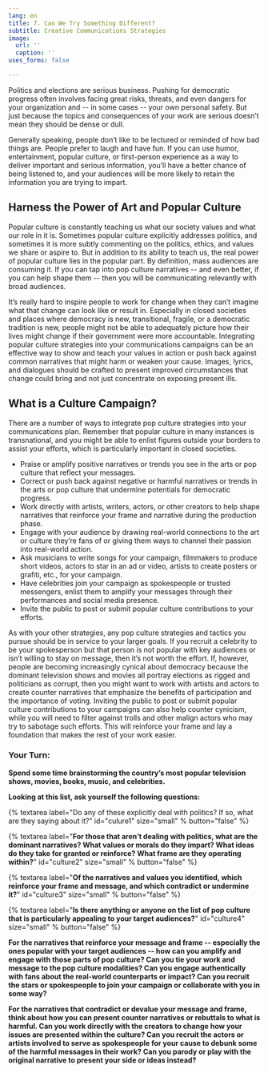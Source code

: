 ```yaml
---
lang: en
title: 7. Can We Try Something Different?
subtitle: Creative Communications Strategies
image:
  url: ''
  caption: ''
uses_forms: false

---
```

Politics and elections are serious business. Pushing for democratic progress often involves facing great risks, threats, and even dangers for your organization and -- in some cases -- your own personal safety. But just because the topics and consequences of your work are serious doesn’t mean they should be dense or dull.

Generally speaking, people don’t like to be lectured or reminded of how bad things are. People prefer to laugh and have fun. If you can use humor, entertainment, popular culture, or first-person experience as a way to deliver important and serious information, you’ll have a better chance of being listened to, and your audiences will be more likely to retain the information you are trying to impart.

## Harness the Power of Art and Popular Culture

Popular culture is constantly teaching us what our society values and what our role in it is. Sometimes popular culture explicitly addresses politics, and sometimes it is more subtly commenting on the politics, ethics, and values we share or aspire to. But in addition to its ability to teach us, the real power of popular culture lies in the popular part. By definition, mass audiences are consuming it. If you can tap into pop culture narratives -- and even better, if you can help shape them -- then you will be communicating relevantly with broad audiences.

It’s really hard to inspire people to work for change when they can’t imagine what that change can look like or result in. Especially in closed societies and places where democracy is new, transitional, fragile, or a democratic tradition is new, people might not be able to adequately picture how their lives might change if their government were more accountable. Integrating popular culture strategies into your communications campaigns can be an effective way to show and teach your values in action or push back against common narratives that might harm or weaken your cause. Images, lyrics, and dialogues should be crafted to present improved circumstances that change could bring and not just concentrate on exposing present ills.

## What is a Culture Campaign?

There are a number of ways to integrate pop culture strategies into your communications plan. Remember that popular culture in many instances is transnational, and you might be able to enlist figures outside your borders to assist your efforts, which is particularly important in closed societies.

* Praise or amplify positive narratives or trends you see in the arts or pop culture that reflect your messages.
* Correct or push back against negative or harmful narratives or trends in the arts or pop culture that undermine potentials for democratic progress.
* Work directly with artists, writers, actors, or other creators to help shape narratives that reinforce your frame and narrative during the production phase.
* Engage with your audience by drawing real-world connections to the art or culture they’re fans of or giving them ways to channel their passion into real-world action.
* Ask musicians to write songs for your campaign, filmmakers to produce short videos, actors to star in an ad or video, artists to create posters or grafiti, etc., for your campaign.
* Have celebrities join your campaign as spokespeople or trusted messengers, enlist them to amplify your messages through their performances and social media presence.
* Invite the public to post or submit popular culture contributions to your efforts.

As with your other strategies, any pop culture strategies and tactics you pursue should be in service to your larger goals. If you recruit a celebrity to be your spokesperson but that person is not popular with key audiences or isn’t willing to stay on message, then it’s not worth the effort. If, however, people are becoming increasingly cynical about democracy because the dominant television shows and movies all portray elections as rigged and politicians as corrupt, then you might want to work with artists and actors to create counter narratives that emphasize the benefits of participation and the importance of voting. Inviting the public to post or submit popular culture contributions to your campaigns can also help counter cynicism, while you will need to filter against trolls and other malign actors who may try to sabotage such efforts. This will reinforce your frame and lay a foundation that makes the rest of your work easier.

### Your Turn:

**Spend some time brainstorming the country’s most popular television shows, movies, books, music, and celebrities.**

**Looking at this list, ask yourself the following questions:**

{% textarea label="Do any of these explicitly deal with politics? If so, what are they saying about it?" id="culure1" size="small" % button="false" %}

{% textarea label="**For those that aren’t dealing with politics, what are the dominant narratives? What values or morals do they impart? What ideas do they take for granted or reinforce? What frame are they operating within?**" id="culture2" size="small" % button="false" %}

{% textarea label="**Of the narratives and values you identified, which reinforce your frame and message, and which contradict or undermine it?**" id="culture3" size="small" % button="false" %}

{% textarea label="**Is there anything or anyone on the list of pop culture that is particularly appealing to your target audiences?**" id="culture4" size="small" % button="false" %}

**For the narratives that reinforce your message and frame -- especially the ones popular with your target audiences -- how can you amplify and engage with those parts of pop culture? Can you tie your work and message to the pop culture modalities? Can you engage authentically with fans about the real-world counterparts or impact? Can you recruit the stars or spokespeople to join your campaign or collaborate with you in some way?**

**For the narratives that contradict or devalue your message and frame, think about how you can present counter narratives or rebuttals to what is harmful. Can you work directly with the creators to change how your issues are presented within the culture? Can you recruit the actors or artists involved to serve as spokespeople for your cause to debunk some of the harmful messages in their work? Can you parody or play with the original narrative to present your side or ideas instead?**